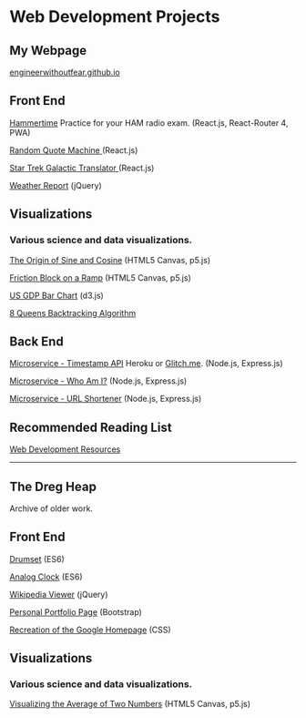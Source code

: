 # Web Development Projects 

## My Webpage

<A HREF="http://engineerwithoutfear.github.io/">engineerwithoutfear.github.io</a>

## Front End

<A HREF="https://engineerwithoutfear.github.io/hammertime/#/">Hammertime</a> Practice for your HAM radio exam.  (React.js, React-Router 4, PWA)

<A HREF="http://engineerwithoutfear.github.io/web_dev/free-code-camp/random-quote-machine/index.html">Random Quote Machine </a> (React.js)

<A HREF="http://engineerwithoutfear.github.io/web_dev/free-code-camp/galactic-translator-react/index.html">Star Trek Galactic Translator </a> (React.js)

<A HREF="http://engineerwithoutfear.github.io/web_dev/free-code-camp/weather-report/index.html">Weather Report</a> (jQuery)

## Visualizations

### Various science and data visualizations.

<A HREF="http://engineerwithoutfear.github.io/web_dev/physics-sims/origin-sine-cosine/index.html">The Origin of Sine and Cosine</a> (HTML5 Canvas, p5.js)

<A HREF="http://engineerwithoutfear.github.io/web_dev/physics-sims/friction-block/index.html">Friction Block on a Ramp</a> (HTML5 Canvas, p5.js)

<A HREF="http://engineerwithoutfear.github.io/web_dev/free-code-camp/d3-gdp-bar-chart/">US GDP Bar Chart</a> (d3.js)

<A HREF="http://engineerwithoutfear.github.io/web_dev/visualizations-algorithms/8-queens-backtracking/index.html">8 Queens Backtracking Algorithm</a>


## Back End

<A href="https://fcc-ewf-timestamp-api.herokuapp.com/">Microservice - Timestamp API</a>  Heroku or <a href="https://supreme-ski.glitch.me/">Glitch.me</a>. (Node.js, Express.js)

<A href="https://warp-car.glitch.me/api/whoami">Microservice - Who Am I?</a> (Node.js, Express.js)

<A href="https://same-meal.glitch.me/">Microservice - URL Shortener</a> (Node.js, Express.js)

## Recommended Reading List

<A HREF="https://github.com/engineerwithoutfear/webdev-resources">Web Development Resources</a>

------------------------------------

## The Dreg Heap 

Archive of older work.

## Front End

<A href="http://engineerwithoutfear.github.io/web_dev/Javascript30/drumset/index.html">Drumset</a> (ES6)

<A href="http://engineerwithoutfear.github.io/web_dev/Javascript30/clock/index.html">Analog Clock</a> (ES6)

<A HREF="http://engineerwithoutfear.github.io/web_dev/free-code-camp/wikipedia-viewer/index.html">Wikipedia Viewer</a> (jQuery)

<A HREF="http://engineerwithoutfear.github.io/web_dev/free-code-camp/portfolio-page/index.html">Personal Portfolio Page</a> (Bootstrap)

<A href="http://engineerwithoutfear.github.io/web_dev/free-code-camp/google-homepage/index.html">Recreation of the Google Homepage</a> (CSS)

## Visualizations

### Various science and data visualizations.

<A HREF="http://engineerwithoutfear.github.io/web_dev/physics-sims/visualizing-averages/index.html">Visualizing the Average of Two Numbers</a> (HTML5 Canvas, p5.js)





